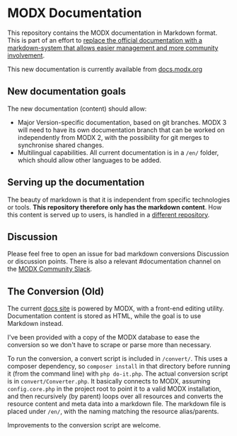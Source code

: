 MODX Documentation
==================

This repository contains the MODX documentation in Markdown format. This is part of an effort to [replace the official documentation with a markdown-system that allows easier management and more community involvement](https://github.com/modxcms/mab-recommendations/pull/19/files). 

This new documentation is currently available from [docs.modx.org](https://docs.modx.org)

## New documentation goals

The new documentation (content) should allow:

- Major Version-specific documentation, based on git branches. MODX 3 will need to have its own documentation branch that can be worked on independently from MODX 2, with the possibility for git merges to synchronise shared changes.
- Multilingual capabilities. All current documentation is in a `/en/` folder, which should allow other languages to be added.

## Serving up the documentation

The beauty of markdown is that it is independent from specific technologies or tools. **This repository therefore only has the markdown content**. How this content is served up to users, is handled in a [different repository](https://github.com/Mark-H/DocsApp).

## Discussion

Please feel free to open an issue for bad markdown conversions Discussion or discussion points. There is also a relevant #documentation channel on the [MODX Community Slack](https://modx.org).

## The Conversion (Old)

The current [docs site](https://docs.modx.com) is powered by MODX, with a front-end editing utility. Documentation content is stored as HTML, while the goal is to use Markdown instead.
 
I've been provided with a copy of the MODX database to ease the conversion so we don't have to scrape or parse more than necessary.
 
To run the conversion, a convert script is included in `/convert/`. This uses a composer dependency, so `composer install` in that directory before running it (from the command line) with `php do-it.php`. The actual conversion script is in `convert/Converter.php`. It basically connects to MODX, assuming `config.core.php` in the project root to point it to a valid MODX installation, and then recursively (by parent) loops over all resources and converts the resource content and meta data into a markdown file. The markdown file is placed under `/en/`, with the naming matching the resource alias/parents. 

Improvements to the conversion script are welcome. 

